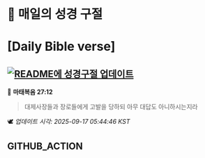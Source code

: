 # 🙏 매일의 성경 구절
# [Daily Bible verse]
## [![README에 성경구절 업데이트](https://github.com/DONGSUKA/first_test/actions/workflows/update-readme-bible.yml/badge.svg)](https://github.com/DONGSUKA/first_test/actions/workflows/update-readme-bible.yml)
<!-- START_BIBLE_VERSE -->
📖 **마태복음 27:12**
> 대제사장들과 장로들에게 고발을 당하되 아무 대답도 아니하시는지라

🕊️ _업데이트 시각: 2025-09-17 05:44:46 KST_
  <!-- END_BIBLE_VERSE -->
## GITHUB_ACTION
